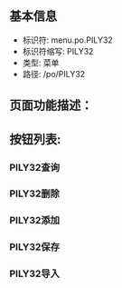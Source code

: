 
## 基本信息

- 标识符: menu.po.PILY32
- 标识符缩写: PILY32
- 类型: 菜单
- 路径: /po/PILY32

## 页面功能描述：





## 按钮列表:


### PILY32查询



### PILY32删除



### PILY32添加



### PILY32保存



### PILY32导入


